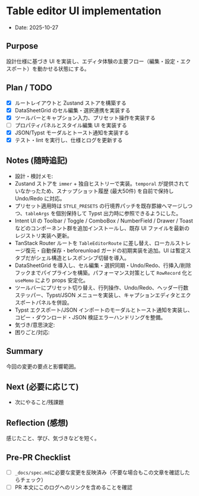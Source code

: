 # Table editor UI implementation

- Date: 2025-10-27

## Purpose

設計仕様に基づき UI を実装し、エディタ体験の主要フロー（編集・設定・エクスポート）を動かせる状態にする。

## Plan / TODO

- [x] ルートレイアウトと Zustand ストアを構築する
- [x] DataSheetGrid のセル編集・選択連携を実装する
- [x] ツールバーとキャプション入力、プリセット操作を実装する
- [ ] プロパティパネルとスタイル編集 UI を実装する
- [x] JSON/Typst モーダルとトースト通知を実装する
- [x] テスト・lint を実行し、仕様とログを更新する

## Notes (随時追記)

- 設計・検討メモ:
- Zustand ストアを `immer` + 独自ヒストリーで実装。`temporal` が提供されていなかったため、スナップショット履歴 (最大50件) を自前で保持し Undo/Redo に対応。
- プリセット適用時は `STYLE_PRESETS` の行境界パッチを既存罫線へマージしつつ、`tableArgs` を個別保持して Typst 出力時に参照できるようにした。
- Intent UI の Toolbar / Toggle / ComboBox / NumberField / Drawer / Toast などのコンポーネント群を追加インストールし、既存 UI ファイルを最新のレジストリ実装へ更新。
- TanStack Router ルートを `TableEditorRoute` に差し替え、ローカルストレージ復元・自動保存・beforeunload ガードの初期実装を追加。UI は暫定スタブだがシェル構造とレスポンシブ切替を導入。
- DataSheetGrid を導入し、セル編集・選択同期・Undo/Redo、行挿入/削除フックまでパイプラインを構築。パフォーマンス対策として `RowRecord` 化と `useMemo` により props 安定化。
- ツールバーにプリセット切り替え、行列操作、Undo/Redo、ヘッダー行数ステッパー、Typst/JSON メニューを実装し、キャプションエディタとエクスポートパネルを併設。
- Typst エクスポート/JSON インポートのモーダルとトースト通知を実装し、コピー・ダウンロード・JSON 検証エラーハンドリングを整備。
- 気づき/意思決定:
- 困りごと/対応:

## Summary

今回の変更の要点と影響範囲。

## Next (必要に応じて)

- 次にやること/残課題

## Reflection (感想)

感じたこと、学び、気づきなどを短く。

## Pre-PR Checklist

- [ ] `_docs/spec.md`に必要な変更を反映済み（不要な場合もこの文章を確認したらチェック）
- [ ] PR 本文にこのログへのリンクを含めることを確認
